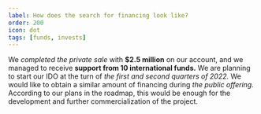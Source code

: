 ```yaml
---
label: How does the search for financing look like?
order: 200
icon: dot
tags: [funds, invests]
---
```


We *completed the private sale* with **$2.5 million** on our account, and we managed to receive **support from 10 international funds.** We are planning to start our IDO at the turn of *the first and second quarters of 2022.* We would like to obtain a similar amount of financing during *the public offering.* According to our plans in the roadmap, this would be enough for the development and further commercialization of the project.